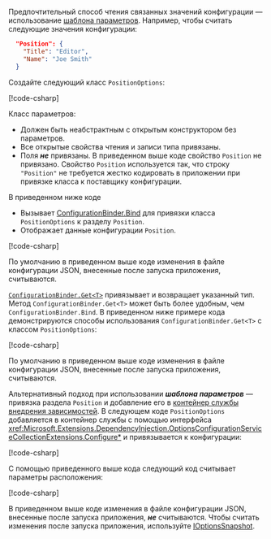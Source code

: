 Предпочтительный способ чтения связанных значений конфигурации — использование [шаблона параметров](xref:fundamentals/configuration/options). Например, чтобы считать следующие значения конфигурации:

```json
  "Position": {
    "Title": "Editor",
    "Name": "Joe Smith"
  }
```

Создайте следующий класс `PositionOptions`:

[!code-csharp[](~/fundamentals/configuration/index/samples/3.x/ConfigSample/Options/PositionOptions.cs?name=snippet)]

Класс параметров:

* Должен быть неабстрактным с открытым конструктором без параметров.
* Все открытые свойства чтения и записи типа привязаны.
* Поля ***не*** привязаны. В приведенном выше коде свойство `Position` не привязано. Свойство `Position` используется так, что строку `"Position"` не требуется жестко кодировать в приложении при привязке класса к поставщику конфигурации.

В приведенном ниже коде

* Вызывает [ConfigurationBinder.Bind](xref:Microsoft.Extensions.Configuration.ConfigurationBinder.Bind*) для привязки класса `PositionOptions` к разделу `Position`.
* Отображает данные конфигурации `Position`.

[!code-csharp[](~/fundamentals/configuration/index/samples/3.x/ConfigSample/Pages/Test22.cshtml.cs?name=snippet)]

По умолчанию в приведенном выше коде изменения в файле конфигурации JSON, внесенные после запуска приложения, считываются.

[`ConfigurationBinder.Get<T>`](xref:Microsoft.Extensions.Configuration.ConfigurationBinder.Get*) привязывает и возвращает указанный тип. Метод `ConfigurationBinder.Get<T>` может быть более удобным, чем `ConfigurationBinder.Bind`. В приведенном ниже примере кода демонстрируются способы использования `ConfigurationBinder.Get<T>` с классом `PositionOptions`:

[!code-csharp[](~/fundamentals/configuration/index/samples/3.x/ConfigSample/Pages/Test21.cshtml.cs?name=snippet)]

По умолчанию в приведенном выше коде изменения в файле конфигурации JSON, внесенные после запуска приложения, считываются.

Альтернативный подход при использовании ***шаблона параметров*** — привязка раздела `Position` и добавление его в [контейнер службы внедрения зависимостей](xref:fundamentals/dependency-injection). В следующем коде `PositionOptions` добавляется в контейнер службы с помощью интерфейса <xref:Microsoft.Extensions.DependencyInjection.OptionsConfigurationServiceCollectionExtensions.Configure*> и привязывается к конфигурации:

[!code-csharp[](~/fundamentals/configuration/index/samples/3.x/ConfigSample/Startup.cs?name=snippet)]

С помощью приведенного выше кода следующий код считывает параметры расположения:

[!code-csharp[](~/fundamentals/configuration/index/samples/3.x/ConfigSample/Pages/Test2.cshtml.cs?name=snippet)]

В приведенном выше коде изменения в файле конфигурации JSON, внесенные после запуска приложения, ***не*** считываются. Чтобы считать изменения после запуска приложения, используйте [IOptionsSnapshot](xref:fundamentals/configuration/options#ios).
